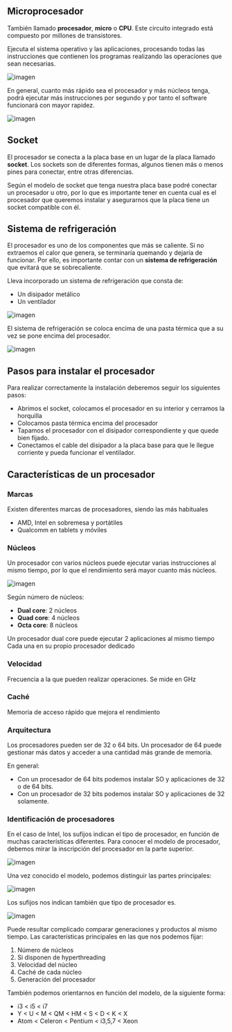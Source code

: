 ## Microprocesador

También llamado **procesador**, **micro** o **CPU**. Este circuito integrado está compuesto por millones de transistores.

Ejecuta el sistema operativo y las aplicaciones, procesando todas las instrucciones que contienen los programas realizando las operaciones que sean necesarias.

![imagen](img/2019-10-01-08-02-56.png)

En general, cuanto más rápido sea el procesador y más núcleos tenga, podrá ejecutar más instrucciones por segundo y por tanto el software funcionará con mayor rapidez.

![imagen](img/2019-10-01-08-03-06.png)

## Socket

El procesador se conecta a la placa base en un lugar de la placa llamado **socket**. Los sockets son de diferentes formas, algunos tienen más o menos pines para conectar, entre otras diferencias.

Según el modelo de socket que tenga nuestra placa base podré conectar un procesador u otro, por lo que  es importante tener
en cuenta cual es el procesador que queremos instalar y asegurarnos que la placa tiene un socket compatible con él.

## Sistema de refrigeración

El procesador es uno de los componentes que más se caliente. Si no extraemos el calor que genera, se terminaría
quemando y dejaría de funcionar. Por ello, es importante contar con un **sistema de refrigeración** que evitará que
se sobrecaliente.

Lleva incorporado un sistema de refrigeración que consta de:

- Un disipador metálico
- Un ventilador

![imagen](img/2019-10-01-08-15-59.png)

El sistema de refrigeración se coloca encima de una pasta térmica que a su vez se pone encima del procesador.

![imagen](img/2019-10-01-08-16-06.png)

## Pasos para instalar el procesador

Para realizar correctamente la instalación deberemos seguir los siguientes pasos:

- Abrimos el socket, colocamos el procesador en su interior y cerramos la horquilla
- Colocamos pasta térmica encima del procesador
- Tapamos el procesador con el disipador correspondiente y que quede bien fijado.
- Conectamos el cable del disipador a la placa base para que le llegue corriente y pueda funcionar el ventilador.

## Características de un procesador

### Marcas

Existen diferentes marcas de procesadores, siendo las más habituales

- AMD, Intel en sobremesa y portátiles
- Qualcomm en tablets y móviles

### Núcleos

Un procesador con varios núcleos puede ejecutar varias instrucciones al mismo tiempo, por lo que el rendimiento será mayor cuanto más núcleos.

![imagen](img/2019-10-01-08-05-23.png)

Según número de núcleos:

- **Dual core**: 2 núcleos
- **Quad core**: 4 núcleos
- **Octa core**:  8 núcleos

Un procesador dual core puede ejecutar 2 aplicaciones al mismo tiempo Cada una en su propio procesador dedicado

### Velocidad

Frecuencia a la que pueden realizar operaciones. Se mide en GHz

### Caché

Memoria de acceso rápido que mejora el rendimiento

### Arquitectura

Los procesadores pueden ser de 32 o 64 bits. Un procesador de 64 puede gestionar más datos y acceder a una cantidad más grande de memoria.

En general:

- Con un procesador de 64 bits podemos instalar SO y aplicaciones de 32 o de 64 bits.
- Con un procesador de 32 bits podemos instalar SO y aplicaciones de 32 solamente.

### Identificación de procesadores

En el caso de Intel, los sufijos indican el tipo de procesador, en función de muchas características diferentes. Para conocer el modelo de procesador, debemos mirar la inscripción del procesador en la parte superior.

![imagen](img/2019-10-01-08-10-58.png)

Una vez conocido el modelo, podemos distinguir las partes principales:

![imagen](img/2019-10-01-08-10-51.png)

Los sufijos nos indican también que tipo de procesador es.

![imagen](img/2019-10-01-08-12-23.png)

Puede resultar complicado comparar generaciones y productos al mismo tiempo. Las características principales en las que nos podemos fijar:

1. Número de núcleos
2. Si disponen de hyperthreading
3. Velocidad del núcleo
4. Caché de cada núcleo
5. Generación del procesador

También podemos orientarnos en función del modelo, de la siguiente forma:

- i3 < i5 < i7
- Y < U < M < QM < HM < S < D < K < X
- Atom < Celeron < Pentium < i3,5,7 < Xeon
